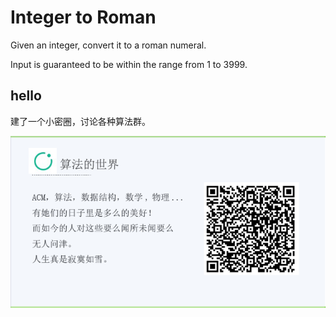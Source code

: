 # Integer to Roman

Given an integer, convert it to a roman numeral.

Input is guaranteed to be within the range from 1 to 3999.



## hello

建了一个小密圈，讨论各种算法群。  

![小密圈](/images/suanfa_xiaomiquan.jpg)


